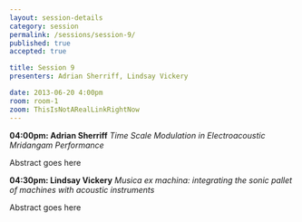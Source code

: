 ```yaml
---
layout: session-details
category: session
permalink: /sessions/session-9/
published: true
accepted: true

title: Session 9
presenters: Adrian Sherriff, Lindsay Vickery

date: 2013-06-20 4:00pm
room: room-1
zoom: ThisIsNotARealLinkRightNow
---
```


**04:00pm: Adrian Sherriff**
_Time Scale Modulation in Electroacoustic Mridangam Performance_

Abstract goes here

**04:30pm: Lindsay Vickery**
_Musica ex machina: integrating the sonic pallet of machines with acoustic instruments_

Abstract goes here

